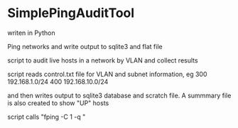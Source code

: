 # SimplePingAuditTool

writen in Python

Ping networks and write output to sqlite3 and flat file

script to audit live hosts in a network by VLAN and collect results

script reads control.txt file for VLAN and subnet information, eg 
300 192.168.1.0/24
400 192.168.10.0/24

and then writes output to sqlite3 database and scratch file. A summmary file is also created to show "UP" hosts

script calls "fping -C 1 -q <IP>"

